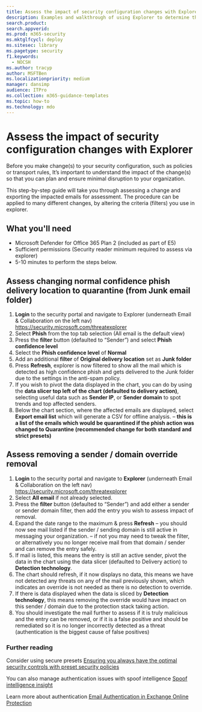 ```yaml
---
title: Assess the impact of security configuration changes with Explorer
description: Examples and walkthrough of using Explorer to determine the impact of a security control (configuration) change in Microsoft Defender for Office 365
search.product: 
search.appverid: 
ms.prod: m365-security
ms.mktglfcycl: deploy
ms.sitesec: library
ms.pagetype: security
f1.keywords: 
  - NOCSH
ms.author: tracyp
author: MSFTBen
ms.localizationpriority: medium
manager: dansimp
audience: ITPro
ms.collection: m365-guidance-templates
ms.topic: how-to
ms.technology: mdo
---
```


# Assess the impact of security configuration changes with Explorer

Before you make change(s) to your security configuration, such as policies or transport rules, It’s important to understand the impact of the change(s) so that you can plan and ensure minimal disruption to your organization.

This step-by-step guide will take you through assessing a change and exporting the impacted emails for assessment. The procedure can be applied to many different changes, by altering the criteria (filters) you use in explorer. 

## What you'll need

- Microsoft Defender for Office 365 Plan 2 (included as part of E5)
- Sufficient permissions (Security reader minimum required to assess via explorer)
- 5-10 minutes to perform the steps below.

## Assess changing normal confidence phish delivery location to quarantine (from Junk email folder)

1. **Login** to the security portal and navigate to Explorer (underneath Email & Collaboration on the left nav) https://security.microsoft.com/threatexplorer  
1. Select **Phish** from the top tab selection (All email is the default view)
1. Press the **filter** button (defaulted to “Sender”) and select **Phish confidence level** 
1. Select the **Phish confidence level** of **Normal**
1. Add an additional **filter** of **Original delivery location** set as **Junk folder**
1. Press **Refresh**, explorer is now filtered to show all the mail which is detected as high confidence phish and gets delivered to the Junk folder due to the settings in the anti-spam policy. 
1. If you wish to pivot the data displayed in the chart, you can do by using the **data slicer top left of the chart (defaulted to delivery action)**, selecting useful data such as **Sender IP**, or **Sender domain** to spot trends and top affected senders.
1. Below the chart section, where the affected emails are displayed, select **Export email list** which will generate a CSV for offline analysis. – **this is a list of the emails which would be quarantined if the phish action was changed to Quarantine (recommended change for both standard and strict presets)** 

## Assess removing a sender / domain override removal

1. **Login** to the security portal and navigate to **Explorer** (underneath Email & Collaboration on the left nav) https://security.microsoft.com/threatexplorer  
1. Select **All email** if not already selected. 
1. Press the **filter** button (defaulted to “Sender”) and add either a sender or sender domain filter, then add the entry you wish to assess impact of removal. 
1. Expand the date range to the maximum & press **Refresh** – you should now see mail listed if the sender / sending domain is still active in messaging your organization. – if not you may need to tweak the filter, or alternatively you no longer receive mail from that domain / sender and can remove the entry safely. 
1. If mail is listed, this means the entry is still an active sender, pivot the data in the chart using the data slicer (defaulted to Delivery action) to **Detection technology**. 
1. The chart should refresh, if it now displays no data, this means we have not detected any threats on any of the mail previously shown, which indicates an override is not needed as there is no detection to override. 
1. If there is data displayed when the data is sliced by **Detection technology**, this means removing the override would have impact on this sender / domain due to the protection stack taking action. 
1. You should investigate the mail further to assess if it is truly malicious and the entry can be removed, or if it is a false positive and should be remediated so it is no longer incorrectly detected as a threat (authentication is the biggest cause of false positives) 

### Further reading

Consider using secure presets [Ensuring you always have the optimal security controls with preset security policies](https://docs.microsoft.com/en-us/microsoft-365/security/office-365-security/step-by-step-guides/ensuring-you-always-have-the-optimal-security-controls-with-preset-security-policies)

You can also manage authentication issues with spoof intelligence [Spoof intelligence insight](https://docs.microsoft.com/en-us/microsoft-365/security/office-365-security/learn-about-spoof-intelligence)

Learn more about authentication [Email Authentication in Exchange Online Protection](https://docs.microsoft.com/en-us/microsoft-365/security/office-365-security/email-validation-and-authentication)
